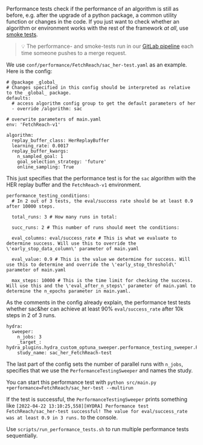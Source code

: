 Performance tests check if the performance of an algorithm is still as before, e.g. after the upgrade of a python package, a common utility function or changes in the code. If you just want to check whether an algorithm or environment works with the rest of the framework _at all_, use [smoke tests](Smoke-tests).


> :bulb: The performance- and smoke-tests run in our [GitLab pipeline](GitLab-Pipeline) each time someone pushes to a merge request.

We use `conf/performance/FetchReach/sac_her-test.yaml` as an example. Here is the config:
```
# @package _global_
# Changes specified in this config should be interpreted as relative to the _global_ package.
defaults:
  # access algorithm config group to get the default parameters of her
  - override /algorithm: sac

# overwrite parameters of main.yaml
env: 'FetchReach-v1'

algorithm:
  replay_buffer_class: HerReplayBuffer
  learning_rate: 0.0017
  replay_buffer_kwargs:
    n_sampled_goal: 1
    goal_selection_strategy: 'future'
    online_sampling: True

```
This just specifies that the performance test is for the `sac` algorithm with the HER replay buffer and the `FetchReach-v1` environment.

```
performance_testing_conditions:
  # In 2 out of 3 tests, the eval/success rate should be at least 0.9 after 10000 steps.

  total_runs: 3 # How many runs in total:

  succ_runs: 2 # This number of runs should meet the conditions:

  eval_columns: eval/success_rate # This is what we evaluate to determine success. Will use this to override the \'early_stop_data_column\' parameter of main.yaml

  eval_value: 0.9 # This is the value we determine for success. Will use this to determine and override the \'early_stop_threshold\' parameter of main.yaml

  max_steps: 10000 # This is the time limit for checking the success. Will use this and the \'eval_after_n_steps\' parameter of main.yaml to determine the n_epochs parameter in main.yaml.
```
As the comments in the config already explain, the performance test tests whether sac&her can achieve at least 90% `eval/success_rate` after 10k steps in 2 of 3 runs.

```
hydra:
  sweeper:
    n_jobs: 3
    _target_: hydra_plugins.hydra_custom_optuna_sweeper.performance_testing_sweeper.PerformanceTestingSweeper
    study_name: sac_her_FetchReach-test
```
The last part of the config sets the number of parallel runs with `n_jobs`, specifies that we use the `PerformanceTestingSweeper` and names the study.

You can start this performance test with `python src/main.py +performance=FetchReach/sac_her-test --multirun`

If the test is successful, the `PerformanceTestingSweeper` prints something like `[2022-04-22 13:10:25,558][HYDRA] Performance test FetchReach/sac_her-test successful! The value for eval/success_rate was at least 0.9 in 3 runs.` to the console.

Use `scripts/run_performance_tests.sh` to run multiple performance tests sequentially.
